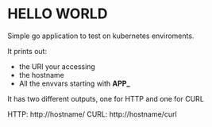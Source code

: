 # HELLO WORLD

Simple go application to test on kubernetes enviroments.

It prints out:
* the URI your accessing
* the hostname
* All the envvars starting with **APP_**

It has two different outputs, one for HTTP and one for CURL

HTTP: http://hostname/
CURL: http://hostname/curl
